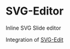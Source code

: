 SVG-Editor
==========

Inline SVG Slide editor

Integration of [SVG-Edit](https://github.com/SVG-Edit/svgedit)
